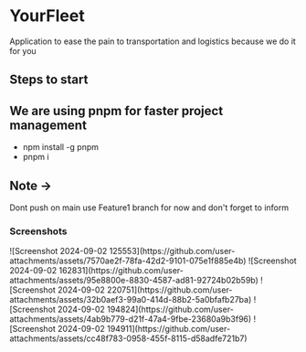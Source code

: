 <h1>YourFleet</h1>
<p>
  Application to ease the pain to transportation and logistics because we do it for you
</p>
<h2>Steps to start</h2>
<h2>We are using pnpm for faster project management</h2>
<ul>
  <li>npm install -g pnpm</li>
  <li>pnpm i</li>
</ul>

<h2>Note -> </h2>
<p>
  Dont push on main use Feature1 branch for now and don't forget to inform
</p>

<h3>Screenshots</h3>
![Screenshot 2024-09-02 125553](https://github.com/user-attachments/assets/7570ae2f-78fa-42d2-9101-075e1f885e4b)
![Screenshot 2024-09-02 162831](https://github.com/user-attachments/assets/95e8800e-8830-4587-ad81-92724b02b59b)
![Screenshot 2024-09-02 220751](https://github.com/user-attachments/assets/32b0aef3-99a0-414d-88b2-5a0bfafb27ba)
![Screenshot 2024-09-02 194824](https://github.com/user-attachments/assets/4ab9b779-d21f-47a4-9fbe-23680a9b3f96)
![Screenshot 2024-09-02 194911](https://github.com/user-attachments/assets/cc48f783-0958-455f-8115-d58adfe721b7)

